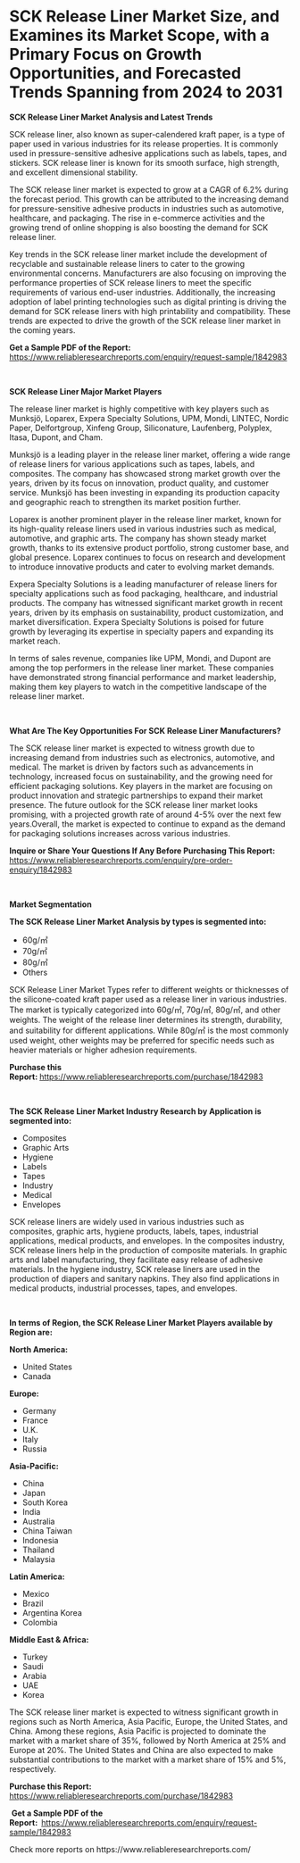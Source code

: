 <p><h1>SCK Release Liner Market Size, and Examines its Market Scope, with a Primary Focus on Growth Opportunities, and Forecasted Trends Spanning from 2024 to 2031</h1></p><p><strong>SCK Release Liner Market Analysis and Latest Trends</strong></p>
<p><p>SCK release liner, also known as super-calendered kraft paper, is a type of paper used in various industries for its release properties. It is commonly used in pressure-sensitive adhesive applications such as labels, tapes, and stickers. SCK release liner is known for its smooth surface, high strength, and excellent dimensional stability.</p><p>The SCK release liner market is expected to grow at a CAGR of 6.2% during the forecast period. This growth can be attributed to the increasing demand for pressure-sensitive adhesive products in industries such as automotive, healthcare, and packaging. The rise in e-commerce activities and the growing trend of online shopping is also boosting the demand for SCK release liner.</p><p>Key trends in the SCK release liner market include the development of recyclable and sustainable release liners to cater to the growing environmental concerns. Manufacturers are also focusing on improving the performance properties of SCK release liners to meet the specific requirements of various end-user industries. Additionally, the increasing adoption of label printing technologies such as digital printing is driving the demand for SCK release liners with high printability and compatibility. These trends are expected to drive the growth of the SCK release liner market in the coming years.</p></p>
<p><strong>Get a Sample PDF of the Report:&nbsp;</strong> <a href="https://www.reliableresearchreports.com/enquiry/request-sample/1842983">https://www.reliableresearchreports.com/enquiry/request-sample/1842983</a></p>
<p>&nbsp;</p>
<p><strong>SCK Release Liner Major Market Players</strong></p>
<p><p>The release liner market is highly competitive with key players such as Munksjö, Loparex, Expera Specialty Solutions, UPM, Mondi, LINTEC, Nordic Paper, Delfortgroup, Xinfeng Group, Siliconature, Laufenberg, Polyplex, Itasa, Dupont, and Cham. </p><p>Munksjö is a leading player in the release liner market, offering a wide range of release liners for various applications such as tapes, labels, and composites. The company has showcased strong market growth over the years, driven by its focus on innovation, product quality, and customer service. Munksjö has been investing in expanding its production capacity and geographic reach to strengthen its market position further.</p><p>Loparex is another prominent player in the release liner market, known for its high-quality release liners used in various industries such as medical, automotive, and graphic arts. The company has shown steady market growth, thanks to its extensive product portfolio, strong customer base, and global presence. Loparex continues to focus on research and development to introduce innovative products and cater to evolving market demands.</p><p>Expera Specialty Solutions is a leading manufacturer of release liners for specialty applications such as food packaging, healthcare, and industrial products. The company has witnessed significant market growth in recent years, driven by its emphasis on sustainability, product customization, and market diversification. Expera Specialty Solutions is poised for future growth by leveraging its expertise in specialty papers and expanding its market reach.</p><p>In terms of sales revenue, companies like UPM, Mondi, and Dupont are among the top performers in the release liner market. These companies have demonstrated strong financial performance and market leadership, making them key players to watch in the competitive landscape of the release liner market.</p></p>
<p>&nbsp;</p>
<p><strong>What Are The Key Opportunities For SCK Release Liner Manufacturers?</strong></p>
<p><p>The SCK release liner market is expected to witness growth due to increasing demand from industries such as electronics, automotive, and medical. The market is driven by factors such as advancements in technology, increased focus on sustainability, and the growing need for efficient packaging solutions. Key players in the market are focusing on product innovation and strategic partnerships to expand their market presence. The future outlook for the SCK release liner market looks promising, with a projected growth rate of around 4-5% over the next few years.Overall, the market is expected to continue to expand as the demand for packaging solutions increases across various industries.</p></p>
<p><strong>Inquire or Share Your Questions If Any Before Purchasing This Report:</strong> <a href="https://www.reliableresearchreports.com/enquiry/pre-order-enquiry/1842983">https://www.reliableresearchreports.com/enquiry/pre-order-enquiry/1842983</a></p>
<p>&nbsp;</p>
<p><strong>Market Segmentation</strong></p>
<p><strong>The SCK Release Liner Market Analysis by types is segmented into:</strong></p>
<p><ul><li>60g/㎡</li><li>70g/㎡</li><li>80g/㎡</li><li>Others</li></ul></p>
<p><p>SCK Release Liner Market Types refer to different weights or thicknesses of the silicone-coated kraft paper used as a release liner in various industries. The market is typically categorized into 60g/㎡, 70g/㎡, 80g/㎡, and other weights. The weight of the release liner determines its strength, durability, and suitability for different applications. While 80g/㎡ is the most commonly used weight, other weights may be preferred for specific needs such as heavier materials or higher adhesion requirements.</p></p>
<p><strong>Purchase this Report:&nbsp;</strong><a href="https://www.reliableresearchreports.com/purchase/1842983">https://www.reliableresearchreports.com/purchase/1842983</a></p>
<p>&nbsp;</p>
<p><strong>The SCK Release Liner Market Industry Research by Application is segmented into:</strong></p>
<p><ul><li>Composites</li><li>Graphic Arts</li><li>Hygiene</li><li>Labels</li><li>Tapes</li><li>Industry</li><li>Medical</li><li>Envelopes</li></ul></p>
<p><p>SCK release liners are widely used in various industries such as composites, graphic arts, hygiene products, labels, tapes, industrial applications, medical products, and envelopes. In the composites industry, SCK release liners help in the production of composite materials. In graphic arts and label manufacturing, they facilitate easy release of adhesive materials. In the hygiene industry, SCK release liners are used in the production of diapers and sanitary napkins. They also find applications in medical products, industrial processes, tapes, and envelopes.</p></p>
<p>&nbsp;</p>
<p><strong>In terms of Region, the SCK Release Liner Market Players available by Region are:</strong></p>
<p>
    <p> <strong> North America: </strong>
        <ul>
            <li>United States</li>
            <li>Canada</li>
        </ul>
        </p> 
    <p> <strong> Europe: </strong>
        <ul>
            <li>Germany</li>
            <li>France</li>
            <li>U.K.</li>
            <li>Italy</li>
            <li>Russia</li>
        </ul>
        </p> 
    <p> <strong> Asia-Pacific: </strong>
        <ul>
            <li>China</li>
            <li>Japan</li>
            <li>South Korea</li>
            <li>India</li>
            <li>Australia</li>
            <li>China Taiwan</li>
            <li>Indonesia</li>
            <li>Thailand</li>
            <li>Malaysia</li>
        </ul>
        </p> 
    <p> <strong> Latin America: </strong>
        <ul>
            <li>Mexico</li>
            <li>Brazil</li>
            <li>Argentina Korea</li>
            <li>Colombia</li>
        </ul>
        </p> 
    <p> <strong> Middle East & Africa: </strong>
        <ul>
            <li>Turkey</li>
            <li>Saudi</li>
            <li>Arabia</li>
            <li>UAE</li>
            <li>Korea</li>
        </ul>
    </p>
    </p>
<p><p>The SCK release liner market is expected to witness significant growth in regions such as North America, Asia Pacific, Europe, the United States, and China. Among these regions, Asia Pacific is projected to dominate the market with a market share of 35%, followed by North America at 25% and Europe at 20%. The United States and China are also expected to make substantial contributions to the market with a market share of 15% and 5%, respectively.</p></p>
<p><strong>Purchase this Report: </strong><a href="https://www.reliableresearchreports.com/purchase/1842983">https://www.reliableresearchreports.com/purchase/1842983</a></p>
<p>&nbsp;<strong>Get a Sample PDF of the Report:&nbsp;&nbsp;</strong><a href="https://www.reliableresearchreports.com/enquiry/request-sample/1842983">https://www.reliableresearchreports.com/enquiry/request-sample/1842983</a></p>
<p><strong></strong></p>
<p>Check more reports on https://www.reliableresearchreports.com/</p>